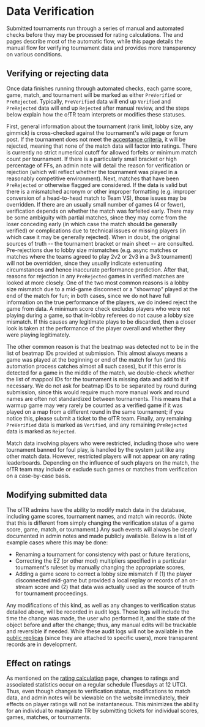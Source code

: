 # Data Verification

Submitted tournaments run through a series of manual and automated checks before they may be processed for rating calculations. The [](DataWorkerService.md) and [](Automated-Checks.md) pages describe most of the automatic flow, while this page details the manual flow for verifying tournament data and provides more transparency on various conditions. 

## Verifying or rejecting data

Once data finishes running through automated checks, each game score, game, match, and tournament will be marked as either `PreVerified` or `PreRejected`. Typically, `PreVerified` data will end up `Verified` and `PreRejected` data will end up `Rejected` after manual review, and the steps below explain how the o!TR team interprets or modifies these statuses.

<procedure>
<step>
First, general information about the tournament (rank limit, lobby size, any gimmick) is cross-checked against the tournament's wiki page or forum post. If the tournament does not meet the <a href="Tournament-Approval.md#acceptance-criteria">acceptance criteria</a>, it will be rejected, meaning that none of the match data will factor into ratings.
<tip>
There is currently no strict numerical cutoff for allowed forfeits or minimum match count per tournament. If there is a particularly small bracket or high percentage of FFs, an admin note will detail the reason for verification or rejection (which will reflect whether the tournament was played in a reasonably competitive environment).
</tip>
</step>
<step>
Next, matches that have been <code>PreRejected</code> or otherwise flagged are considered. If the data is valid but there is a mismatched acronym or other improper formatting (e.g. improper conversion of a head-to-head match to Team VS), those issues may be overridden. If there are an usually small number of games (4 or fewer), verification depends on whether the match was forfeited early. 

<tip>
There may be some ambiguity with partial matches, since they may come from the loser conceding early (in which case the match should be generally verified) or complications due to technical issues or missing players (in which case it may be generally rejected). When in doubt, the original sources of truth -- the tournament bracket or main sheet -- are consulted.
</tip>

<warning>
Pre-rejections due to lobby size mismatches (e.g. async matches or matches where the teams agreed to play 2v2 or 2v3 in a 3v3 tournament) will not be overridden, since they usually indicate extenuating circumstances and hence inaccurate performance prediction.
</warning>
</step>
<step>
After that, reasons for rejection in any <code>PreRejected</code> games in verified matches are looked at more closely. One of the two most common reasons is a lobby size mismatch due to a mid-game disconnect or a "showmap" played at the end of the match for fun; in both cases, since we do not have full information on the true performance of the players, we do indeed reject the game from data.
<tip>
A minimum score check excludes players who were not playing during a game, so that in-lobby referees do not cause a lobby size mismatch. If this causes any legitimate plays to be discarded, then a closer look is taken at the performance of the player overall and whether they were playing legitimately.
</tip>

The other common reason is that the beatmap was detected not to be in the list of beatmap IDs provided at submission. This almost always means a game was played at the beginning or end of the match for fun (and this automation process catches almost all such cases), but if this error is detected for a game in the middle of the match, we double-check whether the list of mappool IDs for the tournament is missing data and add to it if necessary.
<note>
We do not ask for beatmap IDs to be separated by round during submission, since this would require much more manual work and round names are often not standardized between tournaments. This means that a warmup game may very rarely be counted as a verified game if it was played on a map from a different round in the same tournament; if you notice this, please submit a ticket to the o!TR team. 
</note>
</step>
<step>
Finally, any remaining <code>PreVerified</code> data is marked as <code>Verified</code>, and any remaining <code>PreRejected</code> data is marked as <code>Rejected</code>.
</step>
</procedure>

<tip>
Match data involving players who were restricted, including those who were tournament banned for foul play, is handled by the system just like any other match data. However, restricted players will not appear on any rating leaderboards. Depending on the influence of such players on the match, the o!TR team may include or exclude such games or matches from verification on a case-by-case basis.
</tip>

## Modifying submitted data

The o!TR admins have the ability to modify match data in the database, including game scores, tournament names, and match win records. (Note that this is different from simply changing the verification status of a game score, game, match, or tournament.) Any such events will always be clearly documented in admin notes and made publicly available. Below is a list of example cases where this may be done:

* Renaming a tournament for consistency with past or future iterations,
* Correcting the EZ (or other mod) multipliers specified in a particular tournament's ruleset by manually changing the appropriate scores,
* Adding a game score to correct a lobby size mismatch if (1) the player disconnected mid-game but provided a local replay or records of an on-stream score and (2) that data was actually used as the source of truth for tournament proceedings.

Any modifications of this kind, as well as any changes to verification status detailed above, will be recorded in audit logs. These logs will include the time the change was made, the user who performed it, and the state of the object before and after the change; thus, any manual edits will be trackable and reversible if needed. While these audit logs will not be available in the [public replicas](Data.md#public-replicas) (since they are attached to specific users), more transparent records are in development.

## Effect on ratings

As mentioned on the [rating calculation](Rating-Calculation.md#when-will-ratings-update) page, changes to ratings and associated statistics occur on a regular schedule (Tuesdays at 12 UTC). Thus, even though changes to verification status, modifications to match data, and admin notes will be viewable on the website immediately, their effects on player ratings will not be instantaneous. This minimizes the ability for an individual to manipulate TR by submitting tickets for individual scores, games, matches, or tournaments.